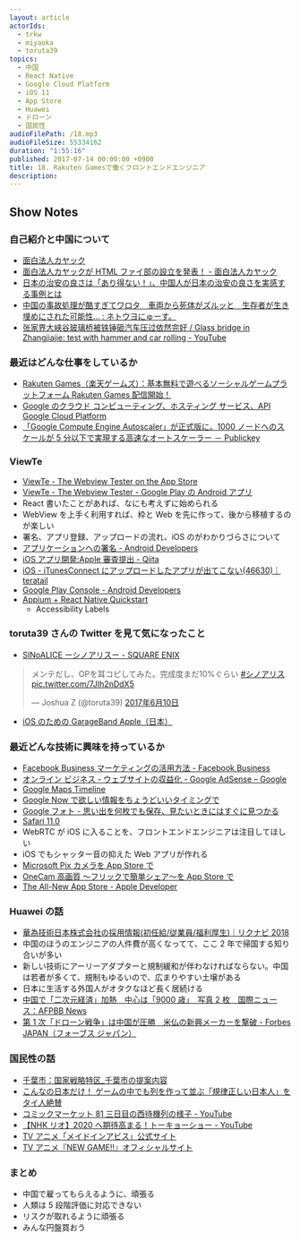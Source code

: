 ```yaml
---
layout: article
actorIds:
  - trkw
  - miyaoka
  - toruta39
topics:
  - 中国
  - React Native
  - Google Cloud Platform
  - iOS 11
  - App Store
  - Huawei
  - ドローン
  - 国民性
audioFilePath: /18.mp3
audioFileSize: 55334162
duration: "1:55:16"
published: 2017-07-14 00:00:00 +0900
title: 18. Rakuten Gamesで働くフロントエンドエンジニア
description:
---
```


## Show Notes

### 自己紹介と中国について

* [面白法人カヤック](https://www.kayac.com/)
* [面白法人カヤックが HTML ファイ部の設立を発表！ - 面白法人カヤック](https://www.kayac.com/news/2011/09/html5_kayac)
* [日本の治安の良さは「あり得ない！」、中国人が日本の治安の良さを実感する事例とは](http://news.searchina.net/id/1615877?page=1)
* [中国の事故処理が酷すぎてワロタ　車両から死体がズルッと　生存者が生き埋めにされた可能性… : ネトウヨにゅーす。](http://netouyonews.net/archives/5394272.html)
* [张家界大峡谷玻璃桥被铁锤砸汽车压过依然完好 / Glass bridge in Zhangjiajie: test with hammer and car rolling - YouTube](https://www.youtube.com/watch?v=qZ9IylDwNaw)

### 最近はどんな仕事をしているか

* [Rakuten Games（楽天ゲームズ）：基本無料で遊べるソーシャルゲームプラットフォーム Rakuten Games 配信開始！](https://rgames.jp/)
* [Google のクラウド コンピューティング、ホスティング サービス、API Google Cloud Platform](https://cloud.google.com/)
* [「Google Compute Engine Autoscaler」が正式版に。1000 ノードへのスケールが 5 分以下で実現する高速なオートスケーラー － Publickey](http://www.publickey1.jp/blog/15/google_compute_engine_autoscaler10005.html)

### ViewTe

* [ViewTe - The Webview Tester on the App Store](https://itunes.apple.com/us/app/viewte-the-webview-tester/id1237657148)
* [ViewTe - The Webview Tester - Google Play の Android アプリ](https://play.google.com/store/apps/details?id=com.webviewtester)
* React 書いたことがあれば、なにも考えずに始められる
* WebView を上手く利用すれば、枠と Web を先に作って、後から移植するのが楽しい
* 署名、アプリ登録、アップロードの流れ、iOS のがわかりづらさについて
* [アプリケーションへの署名 - Android Developers](https://developer.android.com/guide/publishing/app-signing.html?hl=ja)
* [iOS アプリ開発:Apple 審査提出 - Qiita](http://qiita.com/pgcmg00/items/1a0c0207efb04eaec016)
* [iOS - iTunesConnect にアップロードしたアプリが出てこない(46630)｜ teratail](https://teratail.com/questions/46630)
* [Google Play Console - Android Developers](https://developer.android.com/distribute/console/index.html)
* [Appium + React Native Quickstart](http://chase-seibert.github.io/blog/2017/01/06/appium-react-native-quickstart.html)
  * Accessibility Labels

### toruta39 さんの Twitter を見て気になったこと

* [SINoALICE ーシノアリスー - SQUARE ENIX](http://sinoalice.jp/)

<blockquote class="twitter-tweet" data-lang="ja"><p lang="ja" dir="ltr">メンテだし、OPを耳コピしてみた。完成度まだ10%ぐらい <a href="https://twitter.com/hashtag/%E3%82%B7%E3%83%8E%E3%82%A2%E3%83%AA%E3%82%B9?src=hash">#シノアリス</a> <a href="https://t.co/7JIh2nDdX5">pic.twitter.com/7JIh2nDdX5</a></p>&mdash; Joshua Z (@toruta39) <a href="https://twitter.com/toruta39/status/873409008471728128">2017年6月10日</a></blockquote>

* [iOS のための GarageBand Apple（日本）](https://www.apple.com/jp/ios/garageband/)

### 最近どんな技術に興味を持っているか

* [Facebook Business マーケティングの活用方法 - Facebook Business](https://www.facebook.com/business/overview)
* [オンライン ビジネス - ウェブサイトの収益化 - Google AdSense – Google](https://www.google.co.jp/adsense/start/#/?modal_active=none)
* [Google Maps Timeline](https://www.google.com/maps/timeline?pb)
* [Google Now で欲しい情報をちょうどいいタイミングで](https://www.google.com/intl/ja/landing/now/)
* [Google フォト - 思い出を何枚でも保存、見たいときにはすぐに見つかる](https://www.google.com/photos/about/)
* [Safari 11.0](https://developer.apple.com/library/content/releasenotes/General/WhatsNewInSafari/Safari_11_0/Safari_11_0.html)
* WebRTC が iOS に入ることを、フロントエンドエンジニアは注目してほしい
* iOS でもシャッター音の抑えた Web アプリが作れる
* [Microsoft Pix カメラを App Store で](https://itunes.apple.com/jp/app/microsoft-pix-%E3%82%AB%E3%83%A1%E3%83%A9/id1127910488?mt=8)
* [OneCam 高画質 〜フリックで簡単シェア〜を App Store で](https://itunes.apple.com/jp/app/onecam-%E9%AB%98%E7%94%BB%E8%B3%AA-%E3%83%95%E3%83%AA%E3%83%83%E3%82%AF%E3%81%A7%E7%B0%A1%E5%8D%98%E3%82%B7%E3%82%A7%E3%82%A2/id422845617?mt=8)
* [The All-New App Store - Apple Developer](https://developer.apple.com/app-store/whats-new/)

### Huawei の話

* [華為技術日本株式会社の採用情報(初任給/従業員/福利厚生)｜リクナビ 2018](https://job.rikunabi.com/2018/company/r218130057/employ/?isc=ps342)
* 中国のほうのエンジニアの人件費が高くなってて、ここ 2 年で帰国する知り合いが多い
* 新しい技術にアーリーアダプターと規制緩和が伴わなければならない。中国は若者が多くて、規制もゆるいので、広まりやすい土壌がある
* 日本に生活する外国人がオタクなほど長く居続ける
* [中国で「二次元経済」加熱　中心は「9000 歳」　写真 2 枚　国際ニュース：AFPBB News](http://www.afpbb.com/articles/-/3135510)
* [第 1 次「ドローン戦争」は中国が圧勝　米仏の新興メーカーを撃破 - Forbes JAPAN（フォーブス ジャパン）](https://forbesjapan.com/articles/detail/15101)

### 国民性の話

* [千葉市：国家戦略特区\_千葉市の提案内容](https://www.city.chiba.jp/sogoseisaku/sogoseisaku/tokku/tokku_proposal.html)
* [こんなの日本だけ！ ゲームの中でも列を作って並ぶ「規律正しい日本人」をタイ人絶賛](http://thailog.net/2014/12/14/17098/)
* [コミックマーケット 81 三日目の西待機列の様子 - YouTube](https://www.youtube.com/watch?v=QwfZZG4Q_FE)
* [【NHK リオ】2020 へ期待高まる！トーキョーショー - YouTube](https://www.youtube.com/watch?v=sk6uU8gb8PA)
* [TV アニメ「メイドインアビス」公式サイト](http://miabyss.com/)
* [TV アニメ『NEW GAME!!』オフィシャルサイト](http://newgame-anime.com/)

### まとめ

* 中国で雇ってもらえるように、頑張る
* 人類は 5 段階評価に対応できない
* リスクが取れるように頑張る
* みんな円盤買おう
